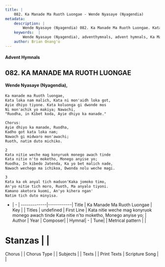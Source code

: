 ```yaml
---
title: |
    082. Ka Manade Ma Ruoth Luongae - Wende Nyasaye (Nyagendia)
metadata:
    description: |
        Wende Nyasaye (Nyagendia) 082. Ka Manade Ma Ruoth Luongae. Kata nitie weche mag konyruok monego awach tinde Kata nitie n'to moketho, Monego anyise yo; Ruodha, In kibedo Jatenda, Ka yo bet malich nade, Nawach wechego ma ichikoa, Dwonda nolu weche magi.  
    keywords:  |
        Wende Nyasaye (Nyagendia), adventhymnals, advent hymnals, Ka Manade Ma Ruoth Luongae, Kata nitie weche mag konyruok monego awach tinde Kata nitie n'to moketho, Monego anyise yo;. 
    author: Brian Onang'o
---
```


#### Advent Hymnals
## 082. KA MANADE MA RUOTH LUONGAE
####  Wende Nyasaye (Nyagendia),

```txt
Ka manade ma Ruoth luongae,
Kata loka nam malich, Kata ni mon'aidh loka got,
Ayie dhiyo tiyone. Kata koluonga gi dwonde mos
Ni mon'achik yo makiya; Nawachi,
"Ruodha, in Kibet koda, Ayie dhiyo ka manade."

Chorus:
Ayie dhiyo ka manade, Ruodha,
Kadho got kata loka nam;
Nawach gi midwaro mon'awachi;
Ruoth, natim duto michiko.

2
Kata nitie weche mag konyruok monego awach tinde
Kata nitie n'to moketho, Monego anyise yo;
Ruodha, In kibedo Jatenda, Ka yo bet malich nade,
Nawach wechego ma ichikoa, Dwonda nolu weche magi.

3
Kata ka ok anyal tich maduon'Kaka jomoko timo,
An'yo nitie tich moro, Ruoth, Ma anyalo tiyoni.
Kamano aketora kuomi, An'yo kihera ngan'
Natim tich duto minyisa.

```

- |   -  |
-------------|------------|
Title | Ka Manade Ma Ruoth Luongae |
Key |  |
Titles | undefined |
First Line | Kata nitie weche mag konyruok monego awach tinde Kata nitie n'to moketho, Monego anyise yo; |
Author | 
Year | 
Composer| |
Hymnal|  - |
Tune|  |
Metrical pattern | |
# Stanzas |  |
Chorus |  |
Chorus Type |  |
Subjects | |
Texts |  |
Print Texts | 
Scripture Song |  |
    
